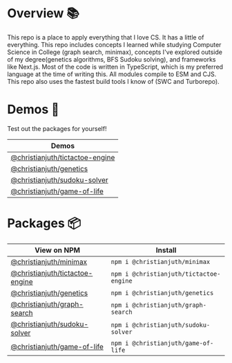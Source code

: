 # Overview 📚

This repo is a place to apply everything that I love CS. It has a little of everything. This repo includes concepts I learned while studying Computer Science in College (graph search, minimax), concepts I've explored outside of my degree(genetics algorithms, BFS Sudoku solving), and frameworks like Next.js. Most of the code is written in TypeScript, which is my preferred language at the time of writing this. All modules compile to ESM and CJS. This repo also uses the fastest build tools I know of (SWC and Turborepo).

# Demos 🚀

Test out the packages for yourself!

| Demos |
| --- |
| [@christianjuth/tictactoe-engine](https://npm.christianjuth.com/tictactoe-engine) |
| [@christianjuth/genetics](https://npm.christianjuth.com/genetics) |
| [@christianjuth/sudoku-solver](https://npm.christianjuth.com/sudoku-solver) |
| [@christianjuth/game-of-life](https://npm.christianjuth.com/game-of-life) |

# Packages 📦

| View on NPM | Install |
| --- | --- |
| [@christianjuth/minimax](https://www.npmjs.com/package/@christianjuth/minimax) | `npm i @christianjuth/minimax` |
| [@christianjuth/tictactoe-engine](https://www.npmjs.com/package/@christianjuth/tictactoe-engine) | `npm i @christianjuth/tictactoe-engine` |
| [@christianjuth/genetics](https://www.npmjs.com/package/@christianjuth/genetics) | `npm i @christianjuth/genetics` |
| [@christianjuth/graph-search](https://www.npmjs.com/package/@christianjuth/graph-search) | `npm i @christianjuth/graph-search` |
| [@christianjuth/sudoku-solver](https://www.npmjs.com/package/@christianjuth/sudoku-solver) | `npm i @christianjuth/sudoku-solver` |
| [@christianjuth/game-of-life](https://www.npmjs.com/package/@christianjuth/game-of-life) | `npm i @christianjuth/game-of-life` |